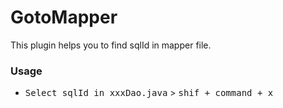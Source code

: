 # GotoMapper

This plugin helps you to find sqlId in mapper file.

### Usage
- <kbd>Select sqlId in xxxDao.java</kbd> > <kbd> shif + command + x</kbd>
